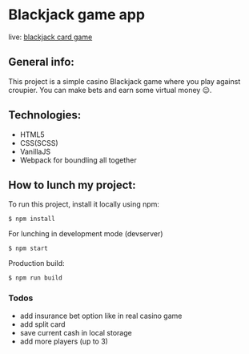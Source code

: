 # Blackjack game app

live: [blackjack card game](https://krzysztofkot.github.io/blackjack/)

## General info:
This project is a simple casino Blackjack  game where you play against croupier. You can make bets and earn some virtual money  :wink:.



## Technologies:
 - HTML5 
 - CSS(SCSS)
 - VanillaJS
 - Webpack for boundling all together

 
## How to lunch my project:
 To run this project, install it locally using npm:
 ```
 $ npm install
 ```
 For lunching in development mode (devserver)
 ```
 $ npm start 
 ```
 Production build:
 ```
 $ npm run build
 ```

### Todos

 - add insurance bet option like in real casino game
 - add split card
 - save current cash in local storage
 - add more players (up to 3)


